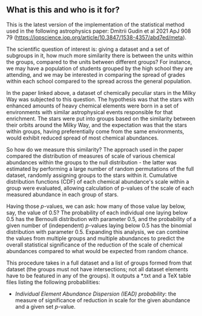 ## What is this and who is it for?
This is the latest version of the implementation of the statistical method used in the following astrophysics paper: Dmitrii Gudin et al 2021 ApJ 908 79 (https://iopscience.iop.org/article/10.3847/1538-4357/abd7ed/meta).

The scientific question of interest is: giving a dataset and a set of subgroups in it, how much more similarity there is between the units within the groups, compared to the units between different groups? For instance, we may have a population of students grouped by the high school they are attending, and we may be interested in comparing the spread of grades within each school compared to the spread across the general population.

In the paper linked above, a dataset of chemically peculiar stars in the Milky Way was subjected to this question. The hypothesis was that the stars with enhanced amounts of heavy chemical elements were born in a set of environments with similar astrophysical events responsible for that enrichment. The stars were put into groups based on the similarity between their orbits around the Milky Way, and the expectation was that the stars within groups, having preferentially come from the same environments, would exhibit reduced spread of most chemical abundances.

So how do we measure this similarity? The approach used in the paper compared the distribution of measures of scale of various chemical abundances within the groups to the null distribution - the latter was estimated by performing a large number of random permutations of the full dataset, randomly assigning groups to the stars within it. Cumulative distribution functions (CDF) of each chemical abundance's scale within a group were evaluated, allowing calculation of p-values of the scale of each measured abundance in each group of stars.

Having those $p$-values, we can ask: how many of those value lay below, say, the value of 0.5? The probability of each individual one laying below 0.5 has the Bernoulli distribution with parameter 0.5, and the probability of a given number of (independent) $p$-values laying below 0.5 has the binomial distribution with parameter 0.5. Expanding this analysis, we can combine the values from multiple groups and multiple abundances to predict the overall statistical significance of the reduction of the scale of chemical abundances compared to what would be expected from random chance.

This procedure takes in a full dataset and a list of groups formed from that dataset (the groups must not have intersections; not all dataset elements have to be featured in any of the groups). It outputs a \*.txt and a TeX table files listing the following probabilities:

* *Individual Element Abundance Dispersion (IEAD) probability*: the measure of significance of reduction in scale for the given abundance and a given set $p$-value.
